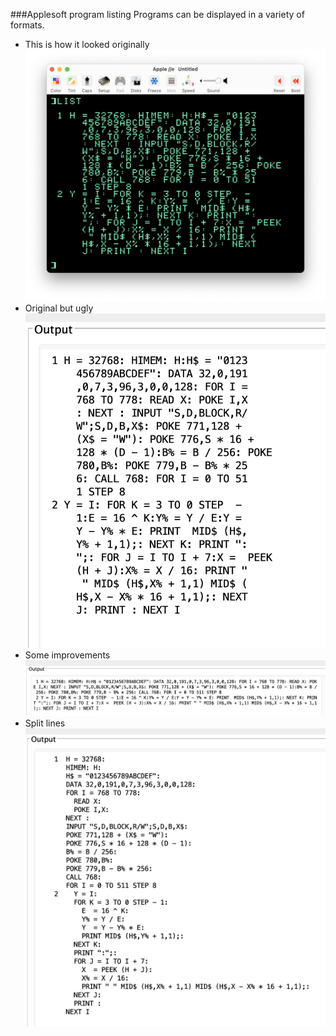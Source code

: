 ###Applesoft program listing
Programs can be displayed in a variety of formats.
- This is how it looked originally
![Original](resources/basic0.png?raw=true "terrible")
- Original but ugly
![Original](resources/basic1.png?raw=true "Truly awful")
- Some improvements
![Better](resources/basic2.png?raw=true "Better")
- Split lines
![Best](resources/basic3.png?raw=true "Best")
